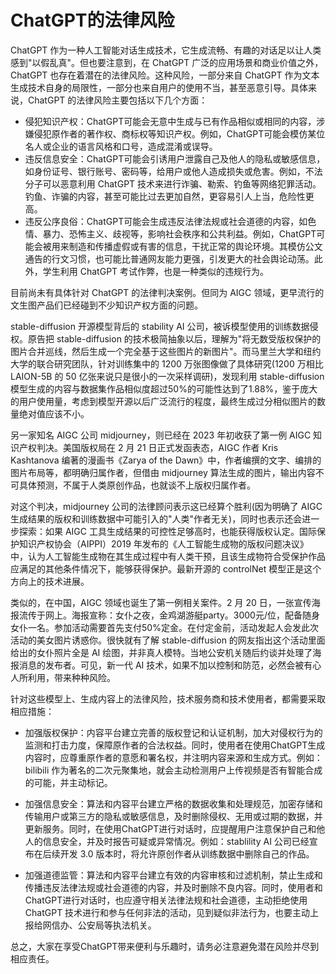 # ChatGPT的法律风险

ChatGPT 作为一种人工智能对话生成技术，它生成流畅、有趣的对话足以让人类感到"以假乱真"。但也要注意到，在 ChatGPT 广泛的应用场景和商业价值之外，ChatGPT 也存在着潜在的法律风险。这种风险，一部分来自 ChatGPT 作为文本生成技术自身的局限性，一部分也来自用户的使用不当，甚至恶意引导。具体来说，ChatGPT 的法律风险主要包括以下几个方面：

- 侵犯知识产权：ChatGPT可能会无意中生成与已有作品相似或相同的内容，涉嫌侵犯原作者的著作权、商标权等知识产权。例如，ChatGPT可能会模仿某位名人或企业的语言风格和口号，造成混淆或误导。
- 违反信息安全：ChatGPT可能会引诱用户泄露自己及他人的隐私或敏感信息，如身份证号、银行账号、密码等，给用户或他人造成损失或危害。例如，不法分子可以恶意利用 ChatGPT 技术来进行诈骗、勒索、钓鱼等网络犯罪活动。钓鱼、诈骗的内容，甚至可能比过去更加自然，更容易引人上当，危险性更高。
- 违反公序良俗：ChatGPT可能会生成违反法律法规或社会道德的内容，如色情、暴力、恐怖主义、歧视等，影响社会秩序和公共利益。例如，ChatGPT可能会被用来制造和传播虚假或有害的信息，干扰正常的舆论环境。其模仿公文通告的行文习惯，也可能比普通网友能力更强，引发更大的社会舆论动荡。此外，学生利用 ChatGPT 考试作弊，也是一种类似的违规行为。

目前尚未有具体针对 ChatGPT 的法律判决案例。但同为 AIGC 领域，更早流行的文生图产品们已经碰到不少知识产权方面的问题。

stable-diffusion 开源模型背后的 stability AI 公司，被诉模型使用的训练数据侵权。原告把 stable-diffusion 的技术极简抽象以后，理解为"将无数受版权保护的图片合并巡线，然后生成一个完全基于这些图片的新图片"。而马里兰大学和纽约大学的联合研究团队，针对训练集中的 1200 万张图像做了具体研究(1200 万相比 LAION-5B 的 50 亿张来说只是很小的一次采样调研)，发现利用 stable-diffusion 模型生成的内容与数据集作品相似度超过50%的可能性达到了1.88%，鉴于庞大的用户使用量，考虑到模型开源以后广泛流行的程度，最终生成过分相似图片的数量绝对值应该不小。

另一家知名 AIGC 公司 midjourney，则已经在 2023 年初收获了第一例 AIGC 知识产权判决。美国版权局在 2 月 21 日正式发函表态，AIGC 作者 Kris Kashtanova 编著的漫画书《Zarya of the Dawn》中，作者编撰的文字、编排的图片布局等，都明确归属作者，但借由 midjourney 算法生成的图片，输出内容不可具体预测，不属于人类原创作品，也就谈不上版权归属作者。

对这个判决，midjourney 公司的法律顾问表示这已经算个胜利(因为明确了 AIGC 生成结果的版权和训练数据中可能引入的"人类"作者无关)，同时也表示还会进一步探索：如果 AIGC 工具生成结果的可控性足够高时，也能获得版权认定。国际保护知识产权协会（AIPPI）2019 年发布的《人工智能生成物的版权问题决议》中，认为人工智能生成物在其生成过程中有人类干预，且该生成物符合受保护作品应满足的其他条件情况下，能够获得保护。最新开源的 controlNet 模型正是这个方向上的技术进展。

类似的，在中国，AIGC 领域也诞生了第一例相关案件。2 月 20 日，一张宣传海报流传于网上。海报宣称：女仆之夜，金鸡湖游艇party。3000元/位，配备随身女仆一名。参加活动需要首先支付50%定金。在付定金前，活动发起人会发此次活动的美女图片诱惑你。很快就有了解 stable-diffusion 的网友指出这个活动里面给出的女仆照片全是 AI 绘图，并非真人模特。当地公安机关随后约谈并处理了海报消息的发布者。可见，新一代 AI 技术，如果不加以控制和防范，必然会被有心人所利用，带来种种风险。

针对这些模型上、生成内容上的法律风险，技术服务商和技术使用者，都需要采取相应措施：

- 加强版权保护：内容平台建立完善的版权登记和认证机制，加大对侵权行为的监测和打击力度，保障原作者的合法权益。同时，使用者在使用ChatGPT生成内容时，应尊重原作者的意愿和署名权，并注明内容来源和生成方式。例如：bilibili 作为著名的二次元聚集地，就会主动检测用户上传视频是否有智能合成的可能，并主动标记。

- 加强信息安全：算法和内容平台建立严格的数据收集和处理规范，加密存储和传输用户或第三方的隐私或敏感信息，及时删除侵权、无用或过期的数据，并更新服务。同时，在使用ChatGPT进行对话时，应提醒用户注意保护自己和他人的信息安全，并及时报告可疑或异常情况。例如：stablility AI 公司已经宣布在后续开发 3.0 版本时，将允许原创作者从训练数据中删除自己的作品。
- 加强道德监管：算法和内容平台建立有效的内容审核和过滤机制，禁止生成和传播违反法律法规或社会道德的内容，并及时删除不良内容。同时，使用者和ChatGPT进行对话时，也应遵守相关法律法规和社会道德，主动拒绝使用 ChatGPT 技术进行和参与任何非法的活动，见到疑似非法行为，也要主动上报给网信办、公安局等执法机关。

总之，大家在享受ChatGPT带来便利与乐趣时，请务必注意避免潜在风险并尽到相应责任。

